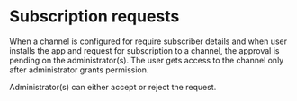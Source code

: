 # Subscription requests
When a channel is configured for require subscriber details and when user installs the app and request for subscription to a channel, the approval is pending on the administrator(s).  The user gets access to the channel only after administrator grants permission.

Administrator(s) can either accept or reject the request. 


<!--stackedit_data:
eyJoaXN0b3J5IjpbLTUxMDcxNDcwNF19
-->